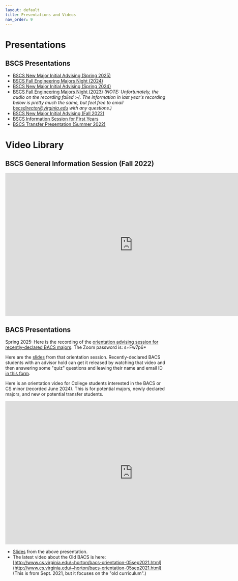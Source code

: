 ```yaml
---
layout: default
title: Presentations and Videos
nav_order: 9
---
```


# Presentations

## BSCS Presentations

* [BSCS New Major Initial Advising (Spring 2025)](https://docs.google.com/presentation/d/1_UpYcz1GI5x0RiKSbCTf8hSCRpgDcvkwboM5arU9oPU/edit?usp=sharing)
* [BSCS Fall Engineering Majors Night (2024)](https://docs.google.com/presentation/d/1yMvBEevVriAMgVz8Njr2TnPwuY0pzOIkY1JasIniLjU/edit?usp=sharing)
* [BSCS New Major Initial Advising (Spring 2024)](https://docs.google.com/presentation/d/1a2hvZG1VIRAhEu4DEctdKB2XcUgvGbV8bJsQPlA9f_o/edit?usp=sharing)
* [BSCS Fall Engineering Majors Night (2023)](https://docs.google.com/presentation/d/1vlH0l-piBp0uIv174MgJRqntTeYTd9U2x2enQmT0iyw/edit?usp=sharing) _(NOTE: Unfortunately, the audio on the recording failed :-(.  The information in last year's recording below is pretty much the same, but feel free to email bscsdirector@virginia.edu with any questions.)_
* [BSCS New Major Initial Advising (Fall 2022)](https://docs.google.com/presentation/d/1a2hvZG1VIRAhEu4DEctdKB2XcUgvGbV8bJsQPlA9f_o/edit?usp=sharing)
* [BSCS Information Session for First Years](https://docs.google.com/presentation/d/1Elf8qozh7xEmdePcEUst88fWcWGQ4LcSk1ylvK1CKFc/edit?usp=sharing)
* [BSCS Transfer Presentation (Summer 2022)](https://docs.google.com/presentation/d/1yf9iaLCyHKfygeR2hLnDr7l7D-g7yyp2UwhMTNxcU60/edit?usp=sharing)

# Video Library

## BSCS General Information Session (Fall 2022)

<iframe width="800" height="450" src="https://www.youtube.com/embed/f28reZQEmuc" title="YouTube video player" frameborder="0" allow="accelerometer; autoplay; clipboard-write; encrypted-media; gyroscope; picture-in-picture" allowfullscreen></iframe>

## BACS Presentations

Spring 2025:  Here is the recording of the [orientation advising session for recently-declared BACS majors](https://virginia.zoom.us/rec/share/uGGi_zTCKsCdoG6sYENc9sFnMVvx3Zt4zAz3o0uHvTtt4yGn64lcpmxKPrsIM5TW.stXrRjvWvty9YFu_).  The Zoom password is: s+Fw7p6*

Here are the [slides]({{base_url}}/materials/bacs-advising-fair-spring2025.pdf) from that orientation session.
Recently-declared BACS students with an advisor hold can get it released by watching that video and then answering some "quiz" questions and leaving their name and email ID [in this form](https://forms.gle/dagHDdxK5ehwLqHK9).


Here is an orientation video for College students interested in the BACS or CS minor (recorded June 2024).  This is for potential majors, newly declared majors, and new or potential transfer students.

<iframe width="800" height="450" src="https://www.youtube.com/embed/0PEnIikSjPs?si=scie_eXUIXtgfwF6" title="YouTube video player" frameborder="0" allow="accelerometer; autoplay; clipboard-write; encrypted-media; gyroscope; picture-in-picture; web-share" referrerpolicy="strict-origin-when-cross-origin" allowfullscreen></iframe>


* [Slides]({{base_url}}/materials/bacs-orientation-june2024.pdf) from the above presentation. 
* The latest video about the Old BACS is here: [http://www.cs.virginia.edu/~horton/bacs-orientation-05sep2021.html](http://www.cs.virginia.edu/~horton/bacs-orientation-05sep2021.html) (This is from Sept. 2021, but it focuses on the "old curriculum".)


